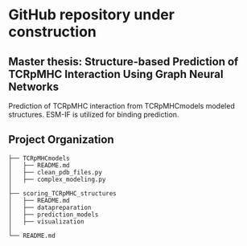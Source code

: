 # GitHub repository under construction

## Master thesis: Structure-based Prediction of TCRpMHC Interaction Using Graph Neural Networks
Prediction of TCRpMHC interaction from TCRpMHCmodels modeled structures. ESM-IF is utilized for binding prediction.

Project Organization
------------


    ├── TCRpMHCmodels
    │   ├── README.md
    │   ├── clean_pdb_files.py
    │   ├── complex_modeling.py
    │
    ├── scoring_TCRpMHC_structures
    │   ├── README.md
    │   ├── datapreparation
    │   ├── prediction_models
    │   ├── visualization
    │
    └── README.md
    
